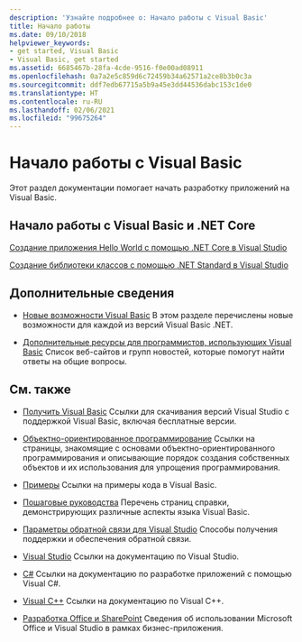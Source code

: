 ```yaml
---
description: 'Узнайте подробнее о: Начало работы с Visual Basic'
title: Начало работы
ms.date: 09/10/2018
helpviewer_keywords:
- get started, Visual Basic
- Visual Basic, get started
ms.assetid: 6685467b-28fa-4cde-9516-f0e00ad08911
ms.openlocfilehash: 0a7a2e5c859d6c72459b34a62571a2ce8b3b0c3a
ms.sourcegitcommit: ddf7edb67715a5b9a45e3dd44536dabc153c1de0
ms.translationtype: HT
ms.contentlocale: ru-RU
ms.lasthandoff: 02/06/2021
ms.locfileid: "99675264"
---
```

# <a name="get-started-with-visual-basic"></a>Начало работы с Visual Basic

Этот раздел документации помогает начать разработку приложений на Visual Basic.

## <a name="get-started-with-visual-basic-and-net-core"></a>Начало работы с Visual Basic и .NET Core

[Создание приложения Hello World с помощью .NET Core в Visual Studio](../../core/tutorials/with-visual-studio.md)

[Создание библиотеки классов с помощью .NET Standard в Visual Studio](../../core/tutorials/library-with-visual-studio.md)

## <a name="additional-information"></a>Дополнительные сведения

- [Новые возможности Visual Basic](../whats-new/index.md) В этом разделе перечислены новые возможности для каждой из версий Visual Basic .NET.

- [Дополнительные ресурсы для программистов, использующих Visual Basic](additional-resources.md) Список веб-сайтов и групп новостей, которые помогут найти ответы на общие вопросы.

## <a name="see-also"></a>См. также

- [Получить Visual Basic](https://visualstudio.microsoft.com/downloads/?utm_medium=microsoft&utm_source=docs.microsoft.com&utm_campaign=inline+link&utm_content=download+vs2019) Ссылки для скачивания версий Visual Studio с поддержкой Visual Basic, включая бесплатные версии.

- [Объектно-ориентированное программирование](../programming-guide/concepts/object-oriented-programming.md) Ссылки на страницы, знакомящие с основами объектно-ориентированного программирования и описывающие порядок создания собственных объектов и их использования для упрощения программирования.

- [Примеры](https://github.com/dotnet/docs/tree/master/samples/snippets/visualbasic) Ссылки на примеры кода в Visual Basic.

- [Пошаговые руководства](../walkthroughs.md) Перечень страниц справки, демонстрирующих различные аспекты языка Visual Basic.

- [Параметры обратной связи для Visual Studio](/visualstudio/ide/feedback-options) Способы получения поддержки и обеспечения обратной связи.

- [Visual Studio](/visualstudio/) Ссылки на документацию по Visual Studio.

- [C#](../../csharp/index.yml) Ссылки на документацию по разработке приложений с помощью Visual C#.

- [Visual C++](/cpp/) Ссылки на документацию по Visual C++.

- [Разработка Office и SharePoint](/visualstudio/vsto/office-and-sharepoint-development-in-visual-studio) Сведения об использовании Microsoft Office и Visual Studio в рамках бизнес-приложения.
